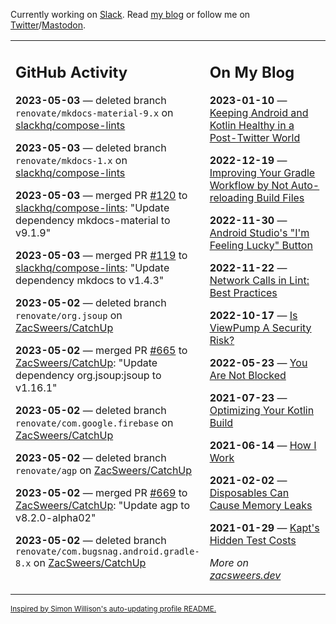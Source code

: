 Currently working on [Slack](https://slack.com/). Read [my blog](https://zacsweers.dev/) or follow me on [Twitter](https://twitter.com/ZacSweers)/[Mastodon](https://hachyderm.io/@ZacSweers).

<table><tr><td valign="top" width="60%">

## GitHub Activity
<!-- githubActivity starts -->
**2023-05-03** — deleted branch `renovate/mkdocs-material-9.x` on [slackhq/compose-lints](https://github.com/slackhq/compose-lints)

**2023-05-03** — deleted branch `renovate/mkdocs-1.x` on [slackhq/compose-lints](https://github.com/slackhq/compose-lints)

**2023-05-03** — merged PR [#120](https://github.com/slackhq/compose-lints/pull/120) to [slackhq/compose-lints](https://github.com/slackhq/compose-lints): "Update dependency mkdocs-material to v9.1.9"

**2023-05-03** — merged PR [#119](https://github.com/slackhq/compose-lints/pull/119) to [slackhq/compose-lints](https://github.com/slackhq/compose-lints): "Update dependency mkdocs to v1.4.3"

**2023-05-02** — deleted branch `renovate/org.jsoup` on [ZacSweers/CatchUp](https://github.com/ZacSweers/CatchUp)

**2023-05-02** — merged PR [#665](https://github.com/ZacSweers/CatchUp/pull/665) to [ZacSweers/CatchUp](https://github.com/ZacSweers/CatchUp): "Update dependency org.jsoup:jsoup to v1.16.1"

**2023-05-02** — deleted branch `renovate/com.google.firebase` on [ZacSweers/CatchUp](https://github.com/ZacSweers/CatchUp)

**2023-05-02** — deleted branch `renovate/agp` on [ZacSweers/CatchUp](https://github.com/ZacSweers/CatchUp)

**2023-05-02** — merged PR [#669](https://github.com/ZacSweers/CatchUp/pull/669) to [ZacSweers/CatchUp](https://github.com/ZacSweers/CatchUp): "Update agp to v8.2.0-alpha02"

**2023-05-02** — deleted branch `renovate/com.bugsnag.android.gradle-8.x` on [ZacSweers/CatchUp](https://github.com/ZacSweers/CatchUp)
<!-- githubActivity ends -->
</td><td valign="top" width="40%">

## On My Blog
<!-- blog starts -->
**2023-01-10** — [Keeping Android and Kotlin Healthy in a Post-Twitter World](https://www.zacsweers.dev/keeping-android-healthy/)

**2022-12-19** — [Improving Your Gradle Workflow by Not Auto-reloading Build Files](https://www.zacsweers.dev/improving-your-workflow-by-not-auto-reloading-build-files/)

**2022-11-30** — [Android Studio's "I'm Feeling Lucky" Button](https://www.zacsweers.dev/android-studios-im-feeling-lucky-button/)

**2022-11-22** — [Network Calls in Lint: Best Practices](https://www.zacsweers.dev/network-calls-in-lint-best-practices/)

**2022-10-17** — [Is ViewPump A Security Risk?](https://www.zacsweers.dev/is-viewpump-a-security-risk/)

**2022-05-23** — [You Are Not Blocked](https://www.zacsweers.dev/you-are-not-blocked/)

**2021-07-23** — [Optimizing Your Kotlin Build](https://www.zacsweers.dev/optimizing-your-kotlin-build/)

**2021-06-14** — [How I Work](https://www.zacsweers.dev/how-i-work/)

**2021-02-02** — [Disposables Can Cause Memory Leaks](https://www.zacsweers.dev/disposables-can-cause-memory-leaks/)

**2021-01-29** — [Kapt's Hidden Test Costs](https://www.zacsweers.dev/kapts-hidden-test-costs/)
<!-- blog ends -->
_More on [zacsweers.dev](https://zacsweers.dev/)_
</td></tr></table>

<sub><a href="https://simonwillison.net/2020/Jul/10/self-updating-profile-readme/">Inspired by Simon Willison's auto-updating profile README.</a></sub>